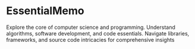 # EssentialMemo
Explore the core of computer science and programming. Understand algorithms, software development, and code essentials. Navigate libraries, frameworks, and source code intricacies for comprehensive insights
